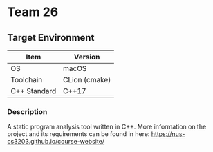 # Team 26

## Target Environment

Item | Version
-|-
OS | macOS
Toolchain | CLion (cmake)
C++ Standard | C++17

### Description
A static program analysis tool written in C++. More information on the project and its requirements can be found in here: https://nus-cs3203.github.io/course-website/